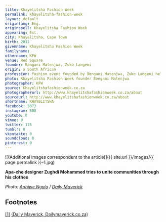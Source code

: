 ```yaml
---
title: Khayelitsha Fashion Week
permalink: khayelitsha-fashion-week
layout: default
originlang: Eng.
originspell: Khayelitsha Fashion Week
appearing: Est.
city: Khayelitsha, Cape Town
birth: 2017
givenname: Khayelitsha Fashion Week
familyname:
othername: KFW
venue: Red Square
founder: Bongani Matenjwa, Zuko Langeni
origin: a South African
profession: fashion event founded by Bongani Matenjwa, Zuko Langeni held bi-annually in the house of Isivivane Center next to Khayelistsha Mall opposite Home affairs and Khayelistsha Hospital at Khayelitsha, Cape Town
photo: Khayelitsha Fashion Week founder Bongani Matenjwa
photographer: KFW
source: Khayelitshafashionweek.co.za
photographerurl: http://www.khayelitshafashionweek.co.za/about
sourceurl: http://www.khayelitshafashionweek.co.za/about
shortname: KHAYELITSHA
facebook: 5073
instagram: 508
youtube: 0
vimeo: 0
twitter: 175
tumblr: 0
vkontakte: 0
soundcloud: 0
pinterest: 0
---
```


![(Additional images correspondent to the article)]({{ site.url }}/images/{{ page.permalink }}-1.jpg)

**Apa-che designer Zughdi Mohammed tries to unite communities through his clothes**

*Photo: [Aphiwe Ngalo](dailymaverick.co.za/article/2018-09-14-khayelitsha-fashion-week-young-designers-turn-heads-with-afrocentric-flair/) / [Daily Maverick](dailymaverick.co.za/article/2018-09-14-khayelitsha-fashion-week-young-designers-turn-heads-with-afrocentric-flair/)*

## Footnotes

[[1]](#a1) <span id="f1"></span> [(Daily Maverick, Dailymaverick.co.za)](dailymaverick.co.za/article/2018-09-14-khayelitsha-fashion-week-young-designers-turn-heads-with-afrocentric-flair/)
